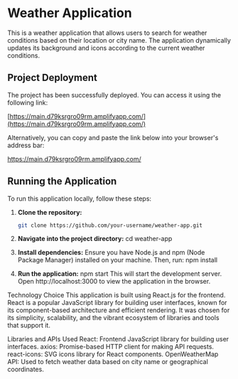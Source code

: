 # Weather Application

This is a weather application that allows users to search for weather conditions based on their location or city name. The application dynamically updates its background and icons according to the current weather conditions.

## Project Deployment

The project has been successfully deployed. You can access it using the following link:

[https://main.d79ksrgro09rm.amplifyapp.com/](https://main.d79ksrgro09rm.amplifyapp.com/)

Alternatively, you can copy and paste the link below into your browser's address bar:

https://main.d79ksrgro09rm.amplifyapp.com/

## Running the Application

To run this application locally, follow these steps:

1. **Clone the repository:**

   ```bash
   git clone https://github.com/your-username/weather-app.git
   ```

2. **Navigate into the project directory:**
   cd weather-app
3. **Install dependencies:**
   Ensure you have Node.js and npm (Node Package Manager) installed on your machine. Then, run:
   npm install
4. **Run the application:**
   npm start
   This will start the development server. Open http://localhost:3000 to view the application in the browser.

Technology Choice
This application is built using React.js for the frontend. React is a popular JavaScript library for building user interfaces, known for its component-based architecture and efficient rendering. It was chosen for its simplicity, scalability, and the vibrant ecosystem of libraries and tools that support it.

Libraries and APIs Used
React: Frontend JavaScript library for building user interfaces.
axios: Promise-based HTTP client for making API requests.
react-icons: SVG icons library for React components.
OpenWeatherMap API: Used to fetch weather data based on city name or geographical coordinates.
